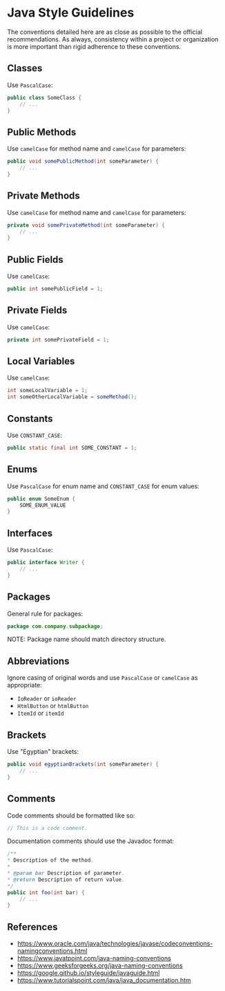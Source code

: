 # Java Style Guidelines
The conventions detailed here are as close as possible to the official recommendations. As always, consistency within a project or organization is more important than rigid adherence to these conventions.

## Classes
Use `PascalCase`:
```java
public class SomeClass {
    // ...
}
```

## Public Methods
Use `camelCase` for method name and `camelCase` for parameters:
```java
public void somePublicMethod(int someParameter) {
    // ...
}
```

## Private Methods
Use `camelCase` for method name and `camelCase` for parameters:
```java
private void somePrivateMethod(int someParameter) {
    // ...
}
```

## Public Fields
Use `camelCase`:
```java
public int somePublicField = 1;
```

## Private Fields
Use `camelCase`:
```java
private int somePrivateField = 1;
```

## Local Variables
Use `camelCase`:
```java
int someLocalVariable = 1;
int someOtherLocalVariable = someMethod();
```

## Constants
Use `CONSTANT_CASE`:
```java
public static final int SOME_CONSTANT = 1;
```

## Enums
Use `PascalCase` for enum name and `CONSTANT_CASE` for enum values:
```java
public enum SomeEnum {
	SOME_ENUM_VALUE
}
```

## Interfaces
Use `PascalCase`:
```java
public interface Writer {
    // ...
}
```

## Packages
General rule for packages:
```java
package com.company.subpackage;
```

NOTE: Package name should match directory structure.

## Abbreviations
Ignore casing of original words and use `PascalCase` or `camelCase` as appropriate:
- `IoReader` or `ioReader`
- `HtmlButton` or `htmlButton`
- `ItemId` or `itemId`

## Brackets
Use "Egyptian" brackets:
```java
public void egyptianBrackets(int someParameter) {
    // ...
}
```

## Comments
Code comments should be formatted like so:
```java
// This is a code comment.
```

Documentation comments should use the Javadoc format:
```java
/**
* Description of the method.
*
* @param bar Description of parameter.
* @return Description of return value.
*/
public int foo(int bar) {
    // ...
}
```

## References
- https://www.oracle.com/java/technologies/javase/codeconventions-namingconventions.html
- https://www.javatpoint.com/java-naming-conventions
- https://www.geeksforgeeks.org/java-naming-conventions
- https://google.github.io/styleguide/javaguide.html
- https://www.tutorialspoint.com/java/java_documentation.htm